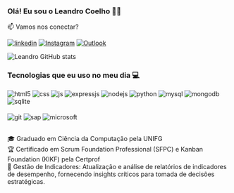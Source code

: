 ### Olá! Eu sou o Leandro Coelho 🖐🏽
📫 Vamos nos conectar?<br/>
<!--[![Blog](https://img.shields.io/website?label=SujeitoProgramador.com&style=for-the-badge&url=https://sujeitoprogramador.com/)](https://sujeitoprogramador.com)-->
[![linkedin](https://img.shields.io/badge/LinkedIn-0077B5?style=for-the-badge&logo=linkedin&logoColor=white)](https://www.linkedin.com/in/leandrorafaelferreira)
[![Instagram](https://img.shields.io/badge/Instagram-E4405F?style=for-the-badge&logo=instagram&logoColor=white)](https://www.instagram.com/profleandrocoelho/)
[![Outlook](https://img.shields.io/badge/Microsoft_Outlook-0078D4?style=for-the-badge&logo=microsoft-outlook&logoColor=white)](leandrorafaelferreira@outlook.com.br)

![Leandro GitHub stats](https://github-readme-stats.vercel.app/api?username=Dev-LeandroCoelho&show_icons=true&theme=dracula&count_private=true)

### Tecnologias que eu uso no meu dia 💻

<div style="display: inline_block">
  <img align="center" alt="html5" src="https://img.shields.io/badge/HTML5-E34F26?style=for-the-badge&logo=html5&logoColor=white" />
  <img align="center" alt="css" src="https://img.shields.io/badge/CSS3-1572B6?style=for-the-badge&logo=css3&logoColor=white" />
  <img align="center" alt="js" src="https://img.shields.io/badge/JavaScript-323330?style=for-the-badge&logo=javascript&logoColor=F7DF1E" />
  <img align="center" alt="expressjs" src="https://img.shields.io/badge/Express.js-404D59?style=for-the-badge" />
  <img align="center" alt="nodejs" src="https://img.shields.io/badge/Node.js-43853D?style=for-the-badge&logo=node.js&logoColor=white" />
  <img align="center" alt="python" src="https://img.shields.io/badge/Python-14354C?style=for-the-badge&logo=python&logoColor=white" />
  <img align="center" alt="mysql" src="https://img.shields.io/badge/MySQL-00000F?style=for-the-badge&logo=mysql&logoColor=white" />
  <img align="center" alt="mongodb" src="https://img.shields.io/badge/MongoDB-4EA94B?style=for-the-badge&logo=mongodb&logoColor=white" />
  <img align="center" alt="sqlite" src="https://img.shields.io/badge/SQLite-07405E?style=for-the-badge&logo=sqlite&logoColor=white" />
</div><br>
<div style="display: inline_block">
  <img align="center" alt="git" src="https://img.shields.io/badge/GIT-E44C30?style=for-the-badge&logo=git&logoColor=white" />
  <img align="center" alt="sap" src="https://img.shields.io/badge/SAP-0FAAFF?style=for-the-badge&logo=sap&logoColor=white" />
  <img align="center" alt="microsoft" src="https://img.shields.io/badge/Microsoft-666666?style=for-the-badge&logo=microsoft&logoColor=white" />
</div><br>

🎓 Graduado em Ciência da Computação pela UNIFG <br/>
🏆 Certificado em Scrum Foundation Professional (SFPC) e Kanban Foundation (KIKF) pela Certprof <br/>
🚀 Gestão de Indicadores: Atualização e análise de relatórios de indicadores de desempenho, fornecendo insights críticos para tomada de decisões estratégicas.
